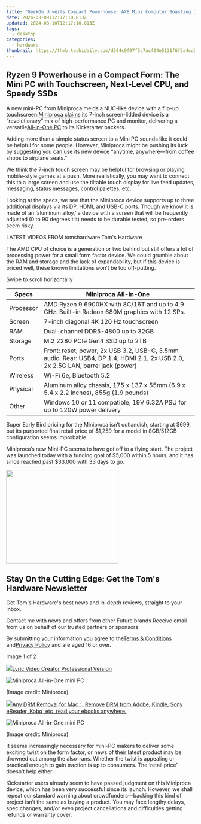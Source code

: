 ```yaml
---
title: "GeekOm Unveils Compact Powerhouse: AX8 Mini Computer Boasting 13Th Gen Intel & Ryzen 7000 Processors"
date: 2024-08-09T12:17:10.813Z
updated: 2024-08-10T12:17:10.813Z
tags:
  - desktop
categories:
  - hardware
thumbnail: https://thmb.techidaily.com/d594c9f97f5c7acf04e5131f6f5a4cdb7d19c04f53e109e380d118d9fb18d3fe.jpg
---
```


## Ryzen 9 Powerhouse in a Compact Form: The Mini PC with Touchscreen, Next-Level CPU, and Speedy SSDs

A new mini-PC from Miniproca melds a NUC-like device with a flip-up touchscreen.[Miniproca claims](https://www.kickstarter.com/projects/91388361/miniproca-all-in-1-mini-pc-with-intergarted-display/rewards) its 7-inch screen-lidded device is a “revolutionary” mix of high-performance PC and monitor, delivering a versatile[All-in-One PC](https://www.tomshardware.com/tag/all-in-one-pcs) to its Kickstarter backers.

 Adding more than a simple status screen to a Mini PC sounds like it could be helpful for some people. However, Miniproca might be pushing its luck by suggesting you can use its new device “anytime, anywhere—from coffee shops to airplane seats.”

 We think the 7-inch touch screen may be helpful for browsing or playing mobile-style games at a push. More realistically, you may want to connect this to a large screen and use the tiltable touch display for live feed updates, messaging, status messages, control palettes, etc.

 Looking at the specs, we see that the Miniproca device supports up to three additional displays via its DP, HDMI, and USB-C ports. Though we know it is made of an ‘aluminum alloy,’ a device with a screen that will be frequently adjusted (0 to 90 degrees tilt) needs to be durable tested, so pre-orders seem risky.

 LATEST VIDEOS FROM tomshardware Tom's Hardware

 The AMD CPU of choice is a generation or two behind but still offers a lot of processing power for a small form factor device. We could grumble about the RAM and storage and the lack of expandability, but if this device is priced well, these known limitations won’t be too off-putting.

 Swipe to scroll horizontally

| Specs     | Miniproca All-in-One                                                                                                            |
| --------- | ------------------------------------------------------------------------------------------------------------------------------- |
| Processor | AMD Ryzen 9 6900HX with 8C/16T and up to 4.9 GHz. Built-in Radeon 680M graphics with 12 SPs.                                    |
| Screen    | 7-inch diagonal 4K 120 Hz touchscreen                                                                                           |
| RAM       | Dual-channel DDR5-4800 up to 32GB                                                                                               |
| Storage   | M.2 2280 PCIe Gen4 SSD up to 2TB                                                                                                |
| Ports     | Front: reset, power, 2x USB 3.2, USB-C, 3.5mm audio. Rear: USB4, DP 1.4, HDMI 2.1, 2x USB 2.0, 2x 2.5G LAN, barrel jack (power) |
| Wireless  | Wi-Fi 6e, Bluetooth 5.2                                                                                                         |
| Physical  | Aluminum alloy chassis, 175 x 137 x 55mm (6.9 x 5.4 x 2.2 inches), 855g (1.9 pounds)                                            |
| Other     | Windows 10 or 11 compatible, 19V 6.32A PSU for up to 120W power delivery                                                        |

 Super Early Bird pricing for the Miniproca isn’t outlandish, starting at $699, but its purported final retail price of $1,259 for a model in 8GB/512GB configuration seems improbable.

 Miniproca’s new Mini-PC seems to have got off to a flying start. The project was launched today with a funding goal of $5,000 within 5 hours, and it has since reached past $33,000 with 33 days to go.

<!-- affiliate ads begin -->
<a href="https://printrendy.pxf.io/c/5597632/1453719/17020" target="_top" id="1453719"><img src="//a.impactradius-go.com/display-ad/17020-1453719" border="0" alt="" width="300" height="250"/></a><img height="0" width="0" src="https://imp.pxf.io/i/5597632/1453719/17020" style="position:absolute;visibility:hidden;" border="0" />
<!-- affiliate ads end -->
## Stay On the Cutting Edge: Get the Tom's Hardware Newsletter

 Get Tom's Hardware's best news and in-depth reviews, straight to your inbox.

 Contact me with news and offers from other Future brands  Receive email from us on behalf of our trusted partners or sponsors

 By submitting your information you agree to the[Terms & Conditions](https://futureplc.com/terms-conditions/) and[Privacy Policy](https://futureplc.com/privacy-policy/) and are aged 16 or over.

 Image 1 of 2

<!-- affiliate ads begin -->
<a href="https://secure.2checkout.com/order/checkout.php?PRODS=11224199&QTY=1&AFFILIATE=108875&CART=1"><img src="https://secure.avangate.com/images/merchant/e09fdffe648a30658a9657bbed7b2388/products/copy_boxshot_lyricvideo.png" border="0">Lyric Video Creator Professional Version</a>
<!-- affiliate ads end -->
![Miniproca All-in-One mini PC](https://vanilla.futurecdn.net/cyclingnews/media/img/missing-image.svg)

 (Image credit: Miniproca)

<!-- affiliate ads begin -->
<a href="https://secure.2checkout.com/order/checkout.php?PRODS=4600114&QTY=1&AFFILIATE=108875&CART=1"><img src="https://www.epubor.com/images/drm-removal-feature2.png" border="0">Any DRM Removal for Mac： Remove DRM from Adobe, Kindle, Sony eReader, Kobo, etc, read your ebooks anywhere.</a>
<!-- affiliate ads end -->
![Miniproca All-in-One mini PC](https://vanilla.futurecdn.net/cyclingnews/media/img/missing-image.svg)

 (Image credit: Miniproca)

 It seems increasingly necessary for mini-PC makers to deliver some exciting twist on the form factor, or news of their latest product may be drowned out among the also-rans. Whether the twist is appealing or practical enough to gain traction is up to consumers. The ‘retail price’ doesn’t help either.

 Kickstarter users already seem to have passed judgment on this Miniproca device, which has been very successful since its launch. However, we shall repeat our standard warning about crowdfunders—backing this kind of project isn’t the same as buying a product. You may face lengthy delays, spec changes, and/or even project cancellations and difficulties getting refunds or warranty cover.


<ins class="adsbygoogle"
     style="display:block"
     data-ad-format="autorelaxed"
     data-ad-client="ca-pub-7571918770474297"
     data-ad-slot="1223367746"></ins>



<ins class="adsbygoogle"
     style="display:block"
     data-ad-client="ca-pub-7571918770474297"
     data-ad-slot="8358498916"
     data-ad-format="auto"
     data-full-width-responsive="true"></ins>



